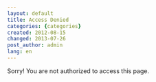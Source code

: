 ```yaml
---
layout: default
title: Access Denied
categories: {categories}
created: 2012-08-15
changed: 2013-07-26
post_author: admin
lang: en
---
```

 <p>Sorry! You are not authorized to access this page.</p>

